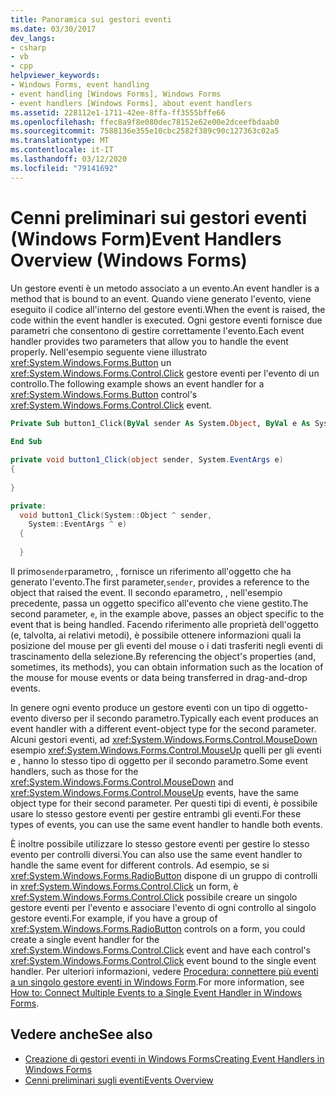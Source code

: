 ```yaml
---
title: Panoramica sui gestori eventi
ms.date: 03/30/2017
dev_langs:
- csharp
- vb
- cpp
helpviewer_keywords:
- Windows Forms, event handling
- event handling [Windows Forms], Windows Forms
- event handlers [Windows Forms], about event handlers
ms.assetid: 228112e1-1711-42ee-8ffa-ff3555bffe66
ms.openlocfilehash: ffec8a9f8e080dec78152e62e00e2dceefbdaab0
ms.sourcegitcommit: 7588136e355e10cbc2582f389c90c127363c02a5
ms.translationtype: MT
ms.contentlocale: it-IT
ms.lasthandoff: 03/12/2020
ms.locfileid: "79141692"
---
```

# <a name="event-handlers-overview-windows-forms"></a><span data-ttu-id="a46c4-102">Cenni preliminari sui gestori eventi (Windows Form)</span><span class="sxs-lookup"><span data-stu-id="a46c4-102">Event Handlers Overview (Windows Forms)</span></span>
<span data-ttu-id="a46c4-103">Un gestore eventi è un metodo associato a un evento.</span><span class="sxs-lookup"><span data-stu-id="a46c4-103">An event handler is a method that is bound to an event.</span></span> <span data-ttu-id="a46c4-104">Quando viene generato l'evento, viene eseguito il codice all'interno del gestore eventi.</span><span class="sxs-lookup"><span data-stu-id="a46c4-104">When the event is raised, the code within the event handler is executed.</span></span> <span data-ttu-id="a46c4-105">Ogni gestore eventi fornisce due parametri che consentono di gestire correttamente l'evento.</span><span class="sxs-lookup"><span data-stu-id="a46c4-105">Each event handler provides two parameters that allow you to handle the event properly.</span></span> <span data-ttu-id="a46c4-106">Nell'esempio seguente viene illustrato <xref:System.Windows.Forms.Button> un <xref:System.Windows.Forms.Control.Click> gestore eventi per l'evento di un controllo.</span><span class="sxs-lookup"><span data-stu-id="a46c4-106">The following example shows an event handler for a <xref:System.Windows.Forms.Button> control's <xref:System.Windows.Forms.Control.Click> event.</span></span>  
  
```vb  
Private Sub button1_Click(ByVal sender As System.Object, ByVal e As System.EventArgs) Handles button1.Click  
  
End Sub  
```  
  
```csharp  
private void button1_Click(object sender, System.EventArgs e)
{  
  
}  
```  
  
```cpp  
private:  
  void button1_Click(System::Object ^ sender,  
    System::EventArgs ^ e)  
  {  
  
  }  
```  
  
 <span data-ttu-id="a46c4-107">Il primo`sender`parametro, , fornisce un riferimento all'oggetto che ha generato l'evento.</span><span class="sxs-lookup"><span data-stu-id="a46c4-107">The first parameter,`sender`, provides a reference to the object that raised the event.</span></span> <span data-ttu-id="a46c4-108">Il secondo `e`parametro, , nell'esempio precedente, passa un oggetto specifico all'evento che viene gestito.</span><span class="sxs-lookup"><span data-stu-id="a46c4-108">The second parameter, `e`, in the example above, passes an object specific to the event that is being handled.</span></span> <span data-ttu-id="a46c4-109">Facendo riferimento alle proprietà dell'oggetto (e, talvolta, ai relativi metodi), è possibile ottenere informazioni quali la posizione del mouse per gli eventi del mouse o i dati trasferiti negli eventi di trascinamento della selezione.</span><span class="sxs-lookup"><span data-stu-id="a46c4-109">By referencing the object's properties (and, sometimes, its methods), you can obtain information such as the location of the mouse for mouse events or data being transferred in drag-and-drop events.</span></span>  
  
 <span data-ttu-id="a46c4-110">In genere ogni evento produce un gestore eventi con un tipo di oggetto-evento diverso per il secondo parametro.</span><span class="sxs-lookup"><span data-stu-id="a46c4-110">Typically each event produces an event handler with a different event-object type for the second parameter.</span></span> <span data-ttu-id="a46c4-111">Alcuni gestori eventi, ad <xref:System.Windows.Forms.Control.MouseDown> esempio <xref:System.Windows.Forms.Control.MouseUp> quelli per gli eventi e , hanno lo stesso tipo di oggetto per il secondo parametro.</span><span class="sxs-lookup"><span data-stu-id="a46c4-111">Some event handlers, such as those for the <xref:System.Windows.Forms.Control.MouseDown> and <xref:System.Windows.Forms.Control.MouseUp> events, have the same object type for their second parameter.</span></span> <span data-ttu-id="a46c4-112">Per questi tipi di eventi, è possibile usare lo stesso gestore eventi per gestire entrambi gli eventi.</span><span class="sxs-lookup"><span data-stu-id="a46c4-112">For these types of events, you can use the same event handler to handle both events.</span></span>  
  
 <span data-ttu-id="a46c4-113">È inoltre possibile utilizzare lo stesso gestore eventi per gestire lo stesso evento per controlli diversi.</span><span class="sxs-lookup"><span data-stu-id="a46c4-113">You can also use the same event handler to handle the same event for different controls.</span></span> <span data-ttu-id="a46c4-114">Ad esempio, se si <xref:System.Windows.Forms.RadioButton> dispone di un gruppo di controlli in <xref:System.Windows.Forms.Control.Click> un form, è <xref:System.Windows.Forms.Control.Click> possibile creare un singolo gestore eventi per l'evento e associare l'evento di ogni controllo al singolo gestore eventi.</span><span class="sxs-lookup"><span data-stu-id="a46c4-114">For example, if you have a group of <xref:System.Windows.Forms.RadioButton> controls on a form, you could create a single event handler for the <xref:System.Windows.Forms.Control.Click> event and have each control's <xref:System.Windows.Forms.Control.Click> event bound to the single event handler.</span></span> <span data-ttu-id="a46c4-115">Per ulteriori informazioni, vedere [Procedura: connettere più eventi a un singolo gestore eventi in Windows Form](how-to-connect-multiple-events-to-a-single-event-handler-in-windows-forms.md).</span><span class="sxs-lookup"><span data-stu-id="a46c4-115">For more information, see [How to: Connect Multiple Events to a Single Event Handler in Windows Forms](how-to-connect-multiple-events-to-a-single-event-handler-in-windows-forms.md).</span></span>  
  
## <a name="see-also"></a><span data-ttu-id="a46c4-116">Vedere anche</span><span class="sxs-lookup"><span data-stu-id="a46c4-116">See also</span></span>

- [<span data-ttu-id="a46c4-117">Creazione di gestori eventi in Windows Forms</span><span class="sxs-lookup"><span data-stu-id="a46c4-117">Creating Event Handlers in Windows Forms</span></span>](creating-event-handlers-in-windows-forms.md)
- [<span data-ttu-id="a46c4-118">Cenni preliminari sugli eventi</span><span class="sxs-lookup"><span data-stu-id="a46c4-118">Events Overview</span></span>](events-overview-windows-forms.md)
